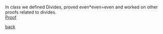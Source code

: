 In class we defined Divides, proved even*even=even and worked on other proofs related to divides. <br/>
[Proof](../assets/Stuff%20in%20FOM%201.pdf)
<br/>

[back](../BlogPage.md)
